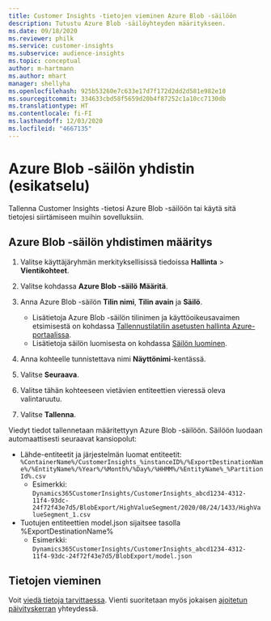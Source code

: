 ```yaml
---
title: Customer Insights -tietojen vieminen Azure Blob -säilöön
description: Tutustu Azure Blob -säilöyhteyden määritykseen.
ms.date: 09/18/2020
ms.reviewer: philk
ms.service: customer-insights
ms.subservice: audience-insights
ms.topic: conceptual
author: m-hartmann
ms.author: mhart
manager: shellyha
ms.openlocfilehash: 925b53260e7c633e17d7f172d2dd2d581e982e10
ms.sourcegitcommit: 334633cbd58f5659d20b4f87252c1a10cc7130db
ms.translationtype: HT
ms.contentlocale: fi-FI
ms.lasthandoff: 12/03/2020
ms.locfileid: "4667135"
---
```

# <a name="connector-for-azure-blob-storage-preview"></a>Azure Blob -säilön yhdistin (esikatselu)

Tallenna Customer Insights -tietosi Azure Blob -säilöön tai käytä sitä tietojesi siirtämiseen muihin sovelluksiin.

## <a name="configure-the-connector-for-azure-blob-storage"></a>Azure Blob -säilön yhdistimen määritys

1. Valitse käyttäjäryhmän merkityksellisissä tiedoissa **Hallinta** > **Vientikohteet**.

1. Valitse kohdassa **Azure Blob -säilö** **Määritä**.

1. Anna Azure Blob -säilön **Tilin nimi**, **Tilin avain** ja **Säilö**.
    - Lisätietoja Azure Blob -säilön tilinimen ja käyttöoikeusavaimen etsimisestä on kohdassa [Tallennustilatilin asetusten hallinta Azure-portaalissa](https://docs.microsoft.com/azure/storage/common/storage-account-manage).
    - Lisätietoja säilön luomisesta on kohdassa [Säilön luominen](https://docs.microsoft.com/azure/storage/blobs/storage-quickstart-blobs-portal#create-a-container).

1. Anna kohteelle tunnistettava nimi **Näyttönimi**-kentässä.

1. Valitse **Seuraava**.

1. Valitse tähän kohteeseen vietävien entiteettien vieressä oleva valintaruutu.

1. Valitse **Tallenna**.

Viedyt tiedot tallennetaan määritettyyn Azure Blob -säilöön. Säilöön luodaan automaattisesti seuraavat kansiopolut:

- Lähde-entiteetit ja järjestelmän luomat entiteetit: `%ContainerName%/CustomerInsights_%instanceID%/%ExportDestinationName%/%EntityName%/%Year%/%Month%/%Day%/%HHMM%/%EntityName%_%PartitionId%.csv`
  - Esimerkki: `Dynamics365CustomerInsights/CustomerInsights_abcd1234-4312-11f4-93dc-24f72f43e7d5/BlobExport/HighValueSegment/2020/08/24/1433/HighValueSegment_1.csv`
- Tuotujen entiteettien model.json sijaitsee tasolla %ExportDestinationName%
  - Esimerkki: `Dynamics365CustomerInsights/CustomerInsights_abcd1234-4312-11f4-93dc-24f72f43e7d5/BlobExport/model.json`

## <a name="export-the-data"></a>Tietojen vieminen

Voit [viedä tietoja tarvittaessa](/export-destinations.md#export-data-on-demand). Vienti suoritetaan myös jokaisen [ajoitetun päivityskerran](system.md#schedule-tab) yhteydessä.
